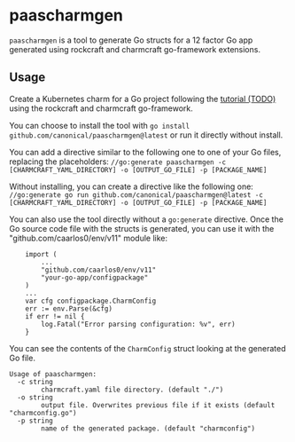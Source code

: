 # paascharmgen

`paascharmgen` is a tool to generate Go structs for a 12 factor Go app generated using rockcraft and charmcraft
go-framework extensions.


## Usage

Create a Kubernetes charm for a Go project following the [tutorial (TODO)](https://juju.is/docs/sdk/write-your-first-kubernetes-charm-for-a-go-app) using
the rockcraft and charmcraft go-framework.

You can choose to install the tool with `go install github.com/canonical/paascharmgen@latest` or run it directly without install.

You can add a directive similar to the following one to one of your Go files, replacing the placeholders:
`//go:generate paascharmgen -c [CHARMCRAFT_YAML_DIRECTORY] -o [OUTPUT_GO_FILE] -p [PACKAGE_NAME]`

Without installing, you can create a directive like the following one:
`//go:generate go run github.com/canonical/paascharmgen@latest -c [CHARMCRAFT_YAML_DIRECTORY] -o [OUTPUT_GO_FILE] -p [PACKAGE_NAME]`

You can also use the tool directly without a `go:generate` directive. Once the Go source code file with the structs is generated,
you can use it with the "github.com/caarlos0/env/v11" module like:
```
	import (
	    ...
	    "github.com/caarlos0/env/v11"
	    "your-go-app/configpackage"
	)
	...
	var cfg configpackage.CharmConfig
	err := env.Parse(&cfg)
	if err != nil {
		log.Fatal("Error parsing configuration: %v", err)
	}
```

You can see the contents of the `CharmConfig` struct looking at the generated Go file.

```
Usage of paascharmgen:
  -c string
    	charmcraft.yaml file directory. (default "./")
  -o string
    	output file. Overwrites previous file if it exists (default "charmconfig.go")
  -p string
    	name of the generated package. (default "charmconfig")
```